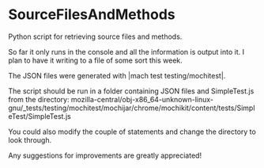 # SourceFilesAndMethods
Python script for retrieving source files and methods.

So far it only runs in the console and all the information is output into it. I plan to have it writing to a file of some sort this week. 

The JSON files were generated with |mach test testing/mochitest|.

The script should be run in a folder containing JSON files and SimpleTest.js from the directory:
mozilla-central/obj-x86_64-unknown-linux-gnu/_tests/testing/mochitest/mochijar/chrome/mochikit/content/tests/SimpleTest/SimpleTest.js

You could also modify the couple of statements and change the directory to look through.

Any suggestions for improvements are greatly appreciated!
